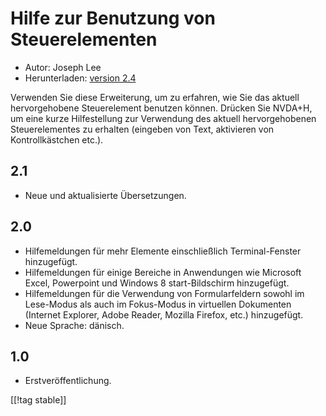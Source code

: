 # Hilfe zur Benutzung von Steuerelementen #

* Autor: Joseph Lee
* Herunterladen: [version 2.4][1]

Verwenden Sie diese Erweiterung, um zu erfahren, wie Sie das aktuell
hervorgehobene Steuerelement benutzen können. Drücken Sie NVDA+H, um eine
kurze Hilfestellung zur Verwendung des aktuell hervorgehobenen
Steuerelementes zu erhalten (eingeben von Text, aktivieren von
Kontrollkästchen etc.).

## 2.1 ##

* Neue und aktualisierte Übersetzungen.


## 2.0 ##

* Hilfemeldungen für mehr Elemente einschließlich Terminal-Fenster
  hinzugefügt.
* Hilfemeldungen für einige Bereiche in Anwendungen wie Microsoft Excel,
  Powerpoint und Windows 8 start-Bildschirm hinzugefügt.
* Hilfemeldungen für die Verwendung von Formularfeldern sowohl im Lese-Modus
  als auch im Fokus-Modus in virtuellen Dokumenten (Internet Explorer, Adobe
  Reader, Mozilla Firefox, etc.) hinzugefügt.
* Neue Sprache: dänisch.


## 1.0 ##

* Erstveröffentlichung.

[[!tag stable]]

[1]: https://addons.nvda-project.org/files/get.php?file=cua
